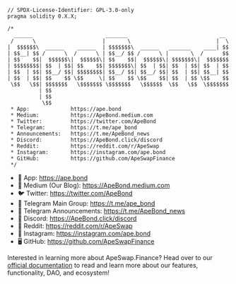 ```solidity
// SPDX-License-Identifier: GPL-3.0-only
pragma solidity 0.X.X;

/*
  ______                       _______                             __ 
 /      \                     |       \                           |  \
|  $$$$$$\  ______    ______  | $$$$$$$\  ______   _______    ____| $$
| $$__| $$ /      \  /      \ | $$__/ $$ /      \ |       \  /      $$
| $$    $$|  $$$$$$\|  $$$$$$\| $$    $$|  $$$$$$\| $$$$$$$\|  $$$$$$$
| $$$$$$$$| $$  | $$| $$    $$| $$$$$$$\| $$  | $$| $$  | $$| $$  | $$
| $$  | $$| $$__/ $$| $$$$$$$$| $$__/ $$| $$__/ $$| $$  | $$| $$__| $$
| $$  | $$| $$    $$ \$$     \| $$    $$ \$$    $$| $$  | $$ \$$    $$
 \$$   \$$| $$$$$$$   \$$$$$$$ \$$$$$$$   \$$$$$$  \$$   \$$  \$$$$$$$
          | $$                                                        
          | $$                                                        
           \$$                                                        
 * App:             https://ape.bond
 * Medium:          https://ApeBond.medium.com
 * Twitter:         https://twitter.com/ApeBond
 * Telegram:        https://t.me/ape_bond
 * Announcements:   https://t.me/ApeBond_news
 * Discord:         https://ApeBond.click/discord
 * Reddit:          https://reddit.com/r/ApeSwap
 * Instagram:       https://instagram.com/ape.bond
 * GitHub:          https://github.com/ApeSwapFinance
 */
```

- 🌈 App: https://ape.bond
- 📰 Medium (Our Blog): https://ApeBond.medium.com
- 🐦 Twitter: https://twitter.com/ApeBond
- 💬 Telegram Main Group: https://t.me/ape_bond
- 💬 Telegram Announcements: https://t.me/ApeBond_news
- 👾 Discord: https://ApeBond.click/discord
- 🤩 Reddit: https://reddit.com/r/ApeSwap
- 🤳 Instagram: https://instagram.com/ape.bond
- 🖥 GitHub: https://github.com/ApeSwapFinance

Interested in learning more about ApeSwap.Finance? Head over to our [official documentation](https://apeswap.gitbook.io/apeswap-finance/welcome/master) to read and learn more about our features, functionality, DAO, and ecosystem!

<!--

**Here are some ideas to get you started:**

🙋‍♀️ A short introduction - what is your organization all about?
🌈 Contribution guidelines - how can the community get involved?
👩‍💻 Useful resources - where can the community find your docs? Is there anything else the community should know?
🍿 Fun facts - what does your team eat for breakfast?
🧙 Remember, you can do mighty things with the power of [Markdown](https://docs.github.com/github/writing-on-github/getting-started-with-writing-and-formatting-on-github/basic-writing-and-formatting-syntax)
-->
